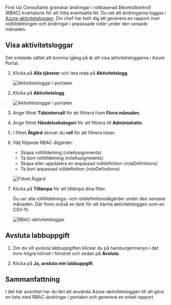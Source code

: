 First Up Consultants granskar ändringar i rollbaserad åtkomstkontroll (RBAC) kvartalsvis för att hitta eventuella fel. Du vet att ändringarna loggas i [Azure-aktivitetsloggen](/azure/monitoring-and-diagnostics/monitoring-overview-activity-logs). Din chef har bett dig att generera en rapport över rolltilldelningen och ändringar i anpassade roller under den senaste månaden.

## <a name="view-activity-logs"></a>Visa aktivitetsloggar

Det enklaste sättet att komma igång på är att visa aktivitetsloggarna i Azure Portal.

1. Klicka på **Alla tjänster** och leta reda på **Aktivitetslogg**.

    ![Aktivitetsloggar i portalen](../media-draft/7-all-services-activity-log.png)

1. Klicka på **Aktivitetslogg**.

    ![Aktivitetsloggar i portalen](../media-draft/7-activity-log-portal.png)

1. Ange filtret **Tidsintervall** för att filtrera fram **Förra månaden**.

1. Ange filtret **Händelsekategori** för att filtrera till **Administrativ**.

1. I filtret **Åtgärd** skriver du **roll** för att filtrera listan.

1. Välj följande RBAC-åtgärder:

    - Skapa rolltilldelning (roleAssignments)
    - Ta bort rolltilldelning (roleAssignments)
    - Skapa eller uppdatera en anpassad rolldefinition (roleDefinitions)
    - Ta bort anpassad rolldefinition (roleDefinitions)

    ![Filtret Åtgärd](../media-draft/7-operation-filter.png)

1. Klicka på **Tillämpa** för att tillämpa dina filter.

    Du ser alla rolltilldelnings- och rolldefinitionsåtgärder under den senaste månaden. Där finns också en länk för att hämta aktivitetsloggen som en CSV-fil.

    ![RBAC-aktivitetsloggar](../media-draft/7-activity-log-portal-filter.png)

## <a name="end-lab"></a>Avsluta labbuppgift

1. Om du vill avsluta labbuppgiften klickar du på hamburgermenyn i det övre högra hörnet i fönstret och sedan på **Avsluta**.

1. Klicka på **Ja, avsluta min labbuppgift**.

## <a name="summary"></a>Sammanfattning

I det här avsnittet har du lärt att använda Azure-aktivitetsloggen till att göra en lista med RBAC-ändringar i portalen och generera en enkel rapport.
